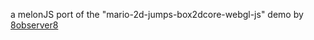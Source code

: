 a melonJS port of the "mario-2d-jumps-box2dcore-webgl-js" demo by [8observer8](https://8observer8.github.io)

